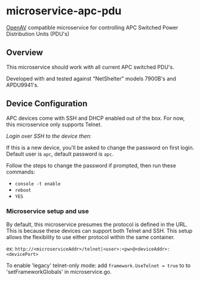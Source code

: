 # microservice-apc-pdu

[OpenAV](https://github.com/Dartmouth-OpenAV) compatible microservice for controlling APC Switched Power Distribution Units (PDU's)

## Overview

This microservice should work with all current APC switched PDU's.

Developed with and tested against "NetShelter" models 7900B's and APDU9941's.

## Device Configuration

APC devices come with SSH and DHCP enabled out of the box.  For now, this microservice only supports Telnet.

*Login over SSH to the device then:*

If this is a new device, you'll be asked to change the password on first login.  Default user is `apc`, default password is `apc`.  

Follow the steps to change the password if prompted, then run these commands:

- `console -t enable`
- `reboot`
- `YES`

### Microservice setup and use

By default, this microservice presumes the protocol is defined in the URL.  This is because these devices can support both Telnet and SSH. This setup allows the flexibility to use either protocol within the same container.

ex: `http://<microserviceAddr>/telnet|<user>:<pw>@<deviceAddr>:<devicePort>`

To enable 'legacy' telnet-only mode: add `framework.UseTelnet = true` to to 'setFrameworkGlobals' in microservice.go.

